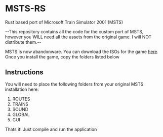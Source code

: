 # MSTS-RS
Rust based port of Microsoft Train Simulator 2001 (MSTS)

--This repository contains all the code for the custom port of MSTS, however you WILL need all the assets from the original game. I will NOT distribute them.--

MSTS is now abandonware. You can download the ISOs for the game [here](https://www.jumpjet.info/Classic-Games/Windows/MSTS/msts.htm). Once you install the game, copy the folders listed below


## Instructions
You will need to place the following folders from your original MSTS installation here:

1. ROUTES
2. TRAINS
3. SOUND
4. GLOBAL
5. GUI

Thats it! Just compile and run the application
